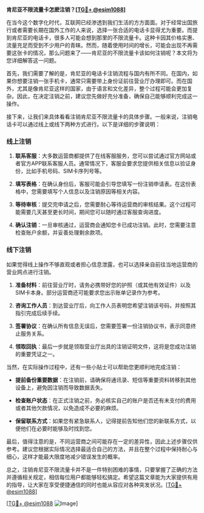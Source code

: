 **肯尼亚不限流量卡怎麽注销？[[TG💪+ @esim1088](https://t.me/s/esim1088)]**

在当今这个数字化时代，互联网已经渗透到我们生活的方方面面。对于经常出国旅行或者需要长期在国外工作的人来说，选择一张合适的电话卡显得尤为重要。而提到肯尼亚的电话卡，很多人可能会想到那里的不限流量卡。这种卡因其价格实惠、流量充足而受到不少用户的青睐。然而，随着使用时间的增长，可能会出现不再需要这张卡的情况，那么问题来了——肯尼亚的不限流量卡该如何注销呢？本文将为您详细解答这一问题。

首先，我们需要了解的是，肯尼亚的电话卡注销流程与国内有所不同。在国内，如果你想要注销一张手机卡，通常只需要带上身份证前往营业厅办理即可。而在国外，尤其是像肯尼亚这样的国家，由于语言和文化差异，整个过程可能会更加复杂。因此，在决定注销之前，建议您先做好充分准备，确保自己能够顺利完成这一操作。

接下来，让我们来具体看看注销肯尼亚不限流量卡的具体步骤。一般来说，注销电话卡可以通过线上或线下两种方式进行。以下是详细的步骤说明：

### 线上注销

1. **联系客服**：大多数运营商都提供了在线客服服务，您可以尝试通过官方网站或者官方APP联系客服人员。通常情况下，客服会要求您提供相关信息以验证身份，比如手机号码、SIM卡序列号等。
   
2. **填写表格**：在确认身份后，客服可能会引导您填写一份注销申请表。在这份表格中，您需要填写个人信息以及注销原因等相关内容。

3. **等待审核**：提交完申请之后，您需要耐心等待运营商的审核结果。这个过程可能需要几天甚至更长时间，期间您可以随时通过客服查询进度。

4. **确认注销**：一旦审核通过，运营商会通知您卡已成功注销。此时，您需要注意检查账户余额，并妥善处理剩余款项。

### 线下注销

如果觉得线上操作不够直观或者担心信息泄露，也可以选择亲自前往当地运营商的营业网点进行注销。

1. **准备材料**：前往营业厅时，请务必携带好您的护照（或其他有效证件）以及SIM卡本身。部分运营商还可能要求您出示账单记录作为参考。

2. **咨询工作人员**：到达营业厅后，向工作人员表明您希望注销该号码，并按照其指引完成后续手续。

3. **签署协议**：在确认所有信息无误后，您需要签署一份注销协议书，表示同意终止服务关系。

4. **领取回执**：最后一步就是领取营业厅出具的注销证明文件，这将是您成功注销的重要凭证之一。

当然，在实际操作过程中，还有一些小贴士可以帮助您更顺利地完成注销：

- **提前备份重要数据**：在注销前，请确保将通讯录、短信等重要资料转移到其他设备上，避免因注销而导致数据丢失。
  
- **检查账户状态**：在正式注销之前，务必核实自己的账户是否还有未支付的费用或者其他欠款情况，以免造成不必要的麻烦。

- **保留联系方式**：如果您有紧急联系人，记得提前告知他们您的新联系方式，以便他们在必要时能够及时找到您。

最后，值得注意的是，不同运营商之间可能存在一定的差异性，因此上述步骤仅供参考。建议您根据实际情况选择最适合自己的方法，并且在整个过程中保持耐心与细心，这样才能最大限度地减少错误发生的概率。

总之，注销肯尼亚不限流量卡并不是一件特别困难的事情，只要掌握了正确的方法并遵循相关规定，相信每位用户都能够轻松搞定。希望这篇文章能为大家提供有用的指导，让大家在享受便捷通信的同时也能从容应对各种突发状况。[[TG💪+ @esim1088](https://t.me/s/esim1088)]

[[TG💪+ @esim1088](https://t.me/s/esim1088) ![Image](https://i.postimg.cc/4NQfJmqS/Snipaste-2025-05-13-00-14-12.png)]